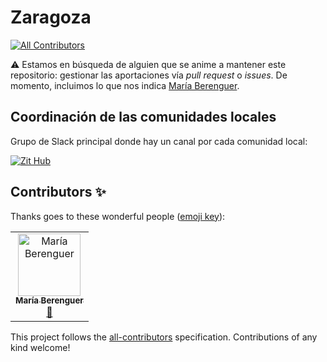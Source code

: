 # Zaragoza
[![All Contributors](https://img.shields.io/badge/all_contributors-1-orange.svg?style=flat-square)](#contributors)

:warning: Estamos en búsqueda de alguien que se anime a mantener este repositorio: gestionar las aportaciones vía _pull request_ o _issues_. De momento, incluimos lo que nos indica [María Berenguer](https://twitter.com/merybere).

## Coordinación de las comunidades locales

Grupo de Slack principal donde hay un canal por cada comunidad local: 

[![Zit Hub](https://avatars.slack-edge.com/2016-11-05/100126643761_dcd07bc7f36527d7044d_132.png)](https://zithub.herokuapp.com/)

## Contributors ✨

Thanks goes to these wonderful people ([emoji key](https://allcontributors.org/docs/en/emoji-key)):

<!-- ALL-CONTRIBUTORS-LIST:START - Do not remove or modify this section -->
<!-- prettier-ignore -->
<table>
  <tr>
    <td align="center"><a href="https://es.linkedin.com/in/mariaberenguer/"><img src="https://pbs.twimg.com/profile_images/485856222877597696/Ha6EGb2g_400x400.jpeg" width="100px;" alt="María Berenguer"/><br /><sub><b>María Berenguer</b></sub></a><br /><a href="https://github.com/comunidad-tecnologica/zaragoza/commits?author=rachelcarmena" title="Documentation">📖</a></td>
  </tr>
</table>

<!-- ALL-CONTRIBUTORS-LIST:END -->

This project follows the [all-contributors](https://github.com/all-contributors/all-contributors) specification. Contributions of any kind welcome!

